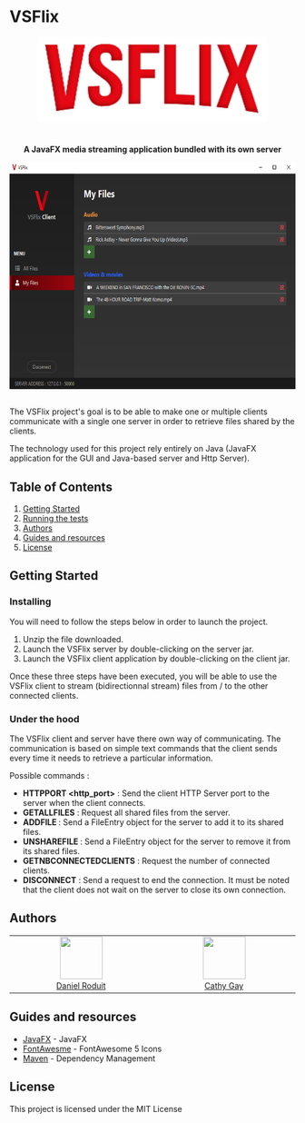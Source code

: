 # VSFlix

<div align="center">
            <a href="https://gitlab.com/d-roduit/vsflix/"><img src="client/src/main/resources/ch/dc/assets/images/vsflix.png" align="center" height="150" alt="VSFlix Logo"></a>

#

<p align="center">
    <strong>A JavaFX media streaming application bundled with its own server</strong>
</p>

</div>


<div align="center">
    <a href="https://gitlab.com/d-roduit/vsflix/"><img src="demo_screenshots/VSFlix_Screenshot.png" align="center" height="400" alt="Demo screenshot"></a>
</div>
<br>


The VSFlix project's goal is to be able to make one or multiple clients communicate with a single one server in order to retrieve files shared by the clients.

The technology used for this project rely entirely on Java (JavaFX application for the GUI and Java-based server and Http Server).


## Table of Contents

1. [Getting Started](#getting-started)
2. [Running the tests](#running-the-tests)
3. [Authors](#authors)
4. [Guides and resources](#guides-and-resources)
5. [License](#license)

## <a name="getting-started"></a>Getting Started

### Installing

You will need to follow the steps below in order to launch the project.

1. Unzip the file downloaded.
2. Launch the VSFlix server by double-clicking on the server jar.
3. Launch the VSFlix client application by double-clicking on the client jar.

Once these three steps have been executed, you will be able to use the VSFlix client to stream (bidirectionnal stream) files from / to the other connected clients.

### Under the hood

The VSFlix client and server have there own way of communicating.
The communication is based on simple text commands that the client sends every time it needs to retrieve a particular information.

Possible commands :

- **HTTPPORT <http_port>** : Send the client HTTP Server port to the server when the client connects.
- **GETALLFILES** : Request all shared files from the server.
- **ADDFILE <FileEntry>** : Send a FileEntry object for the server to add it to its shared files.
- **UNSHAREFILE <FileEntry>** : Send a FileEntry object for the server to remove it from its shared files.
- **GETNBCONNECTEDCLIENTS** : Request the number of connected clients.
- **DISCONNECT** : Send a request to end the connection. It must be noted that the client does not wait on the server to close its own connection.

## <a name="authors"></a>Authors

<table>
   <tbody>
      <tr>
         <td align="center" valign="top" width="11%">
            <a href="https://github.com/d-roduit">
            <img src="https://github.com/d-roduit.png?s=75" width="75" height="75"><br />
            Daniel Roduit
            </a>
         </td>
         <td align="center" valign="top" width="11%">
            <a href="https://gitlab.com/g.cathy">
            <img src="https://secure.gravatar.com/avatar/8249f413f33aff71168b6c34d4bffbc3?s=180&d=identicon" width="75" height="75"><br />
            Cathy Gay
            </a>
         </td>
      </tr>
   </tbody>
</table>

## <a name="guides-and-resources"></a>Guides and resources

* [JavaFX](https://openjfx.io/) - JavaFX
* [FontAwesme](https://fontawesome.com/) - FontAwesome 5 Icons
* [Maven](https://maven.apache.org/) - Dependency Management


## <a name="license"></a>License

This project is licensed under the MIT License
